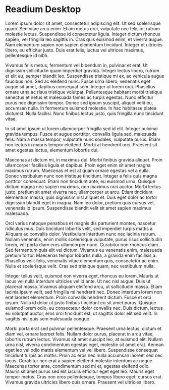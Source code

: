 Readium Desktop
===============

Lorem ipsum dolor sit amet, consectetur adipiscing elit. Ut sed scelerisque quam. Sed vitae arcu enim. Etiam metus orci, vulputate nec felis id, rutrum molestie lectus. Suspendisse id consectetur ligula. Integer dictum rhoncus sapien, vel fringilla leo sagittis in. Cras quis euismod enim, et viverra augue. Nam elementum sapien non sapien elementum tincidunt. Integer et ultricies libero, eu efficitur justo. Duis erat felis, luctus vel ultrices maximus, pellentesque id nibh.

Vivamus felis metus, fermentum vel bibendum in, pulvinar et erat. Ut dignissim sollicitudin quam imperdiet gravida. Integer lectus libero, rutrum et elit eu, semper blandit leo. Suspendisse tristique mi ex, ac vehicula augue faucibus non. Sed ac eleifend nunc. Fusce urna libero, venenatis eget augue sit amet, dapibus consequat sem. Integer ut lorem orci. Phasellus ornare urna ac risus tristique volutpat. Pellentesque habitant morbi tristique senectus et netus et malesuada fames ac turpis egestas. Nunc efficitur purus nec dignissim tempor. Donec sed ipsum suscipit, aliquet velit eu, accumsan nulla. In fermentum euismod molestie. In hac habitasse platea dictumst. Nulla facilisi. Nunc finibus lectus justo, quis fringilla nunc tincidunt vitae.

In sit amet ipsum ut lorem ullamcorper fringilla sed id elit. Integer pulvinar gravida tempus. Fusce et augue porttitor, convallis ligula sed, malesuada felis. Nam a massa tempor, vulputate nunc sodales, vulputate purus. Etiam non lectus in mauris tempor eleifend. Morbi at hendrerit orci. Praesent sit amet egestas lectus, elementum lobortis dui.

Maecenas at dictum mi, in maximus dui. Morbi finibus gravida aliquet. Proin ullamcorper facilisis ligula et dapibus. Proin eget enim sit amet magna maximus rutrum. Maecenas et est at quam ornare egestas vel a nulla. Donec vestibulum nunc non tristique tincidunt. Integer a felis quis magna porttitor consequat. Etiam non tincidunt ante, eu euismod urna. Quisque dictum magna nec sapien maximus, non maximus orci auctor. Morbi lectus justo, pretium sit amet viverra nec, ullamcorper ut arcu. Etiam tincidunt elementum massa, quis dignissim nisl aliquet et. Duis eget dolor ac tortor dignissim blandit eget in magna. Nam leo dolor, pretium quis cursus vel, venenatis id ipsum. Suspendisse blandit velit sit amet sapien maximus malesuada.

Orci varius natoque penatibus et magnis dis parturient montes, nascetur ridiculus mus. Duis tincidunt lobortis velit, sed imperdiet turpis mattis a. Aliquam ac convallis dolor. Vestibulum interdum nunc nec lacinia rutrum. Nullam venenatis, enim mollis scelerisque vulputate, purus risus sollicitudin lorem, vel porta diam eros ullamcorper nunc. Curabitur non rhoncus diam. Sed fermentum quis elit vel dictum. Vivamus eu venenatis enim, malesuada pretium tortor. Maecenas tempor lobortis nulla, a gravida enim facilisis a. Phasellus velit felis, venenatis vitae elementum quis, consectetur ac enim. Nulla et scelerisque velit. Cras sed tristique quam, nec vestibulum nulla.

Integer tellus velit, euismod non viverra eget, rhoncus eu lorem. Mauris ut lacus vel nulla interdum ultricies vel id ante. Ut nec nisl augue. Duis ut placerat massa. Vivamus aliquam eleifend arcu, ut sollicitudin massa. Etiam lacinia ipsum velit, sed fringilla mi hendrerit nec. Donec interdum lorem non erat laoreet elementum. Proin convallis hendrerit dictum. Fusce et orci ipsum. Nulla id dolor ut justo finibus tincidunt eu sit amet purus. Quisque euismod lorem odio, eu consectetur dolor convallis nec. Duis dictum, lectus eu volutpat auctor, eros orci tincidunt est, ut sagittis dolor elit sed velit. In sagittis nisi quis sem malesuada congue.

Morbi porta erat sed pulvinar pellentesque. Praesent urna lectus, dictum et diam vel, ornare laoreet felis. Nullam dolor purus, placerat in arcu vitae, lobortis rutrum lectus. Vivamus sit amet suscipit leo, at euismod elit. Nullam urna nisl, viverra condimentum egestas eget, molestie sit amet erat. Aenean eget leo vel odio mattis elementum vel vel libero. Suspendisse consequat tincidunt turpis ac mattis. Proin ac eros nec nulla accumsan laoreet sed nec lacus. Curabitur nec erat a sapien eleifend molestie interdum ac neque. Maecenas tortor ante, condimentum sed mi et, egestas eleifend odio. Mauris sit amet purus sed elit iaculis efficitur eget eget leo. Mauris eget tempor metus. Cras non eros pellentesque, tempus libero eget, cursus erat. Vivamus gravida ultricies libero quis ornare. Praesent vel ultricies libero.